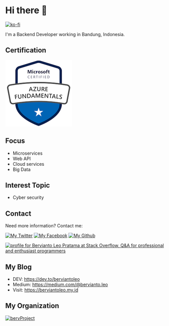 # Hi there 👋

[![ko-fi](https://www.ko-fi.com/img/githubbutton_sm.svg)](https://ko-fi.com/I2I2YXS8)


I'm a Backend Developer working in Bandung, Indonesia.

## Certification

[![Azure](https://raw.githubusercontent.com/berviantoleo/berviantoleo/master/microsoft-certified-azure-fundamentals.png)](https://www.youracclaim.com/badges/61a336e9-92a7-4c8c-aeee-a5c07bf3fae5/public_url)

## Focus

* Microservices
* Web API
* Cloud services
* Big Data

## Interest Topic

* Cyber security

## Contact

Need more information? Contact me:

[![My Twitter][1.1]][1]
[![My Facebook][2.1]][2]
[![My Github][3.1]][3]

<a href="https://stackoverflow.com/users/6948591/bervianto-leo-pratama"><img src="https://stackoverflow.com/users/flair/6948591.png" width="208" height="58" alt="profile for Bervianto Leo Pratama at Stack Overflow, Q&amp;A for professional and enthusiast programmers" title="profile for Bervianto Leo Pratama at Stack Overflow, Q&amp;A for professional and enthusiast programmers"></a>

## My Blog

* DEV: https://dev.to/berviantoleo
* Medium: https://medium.com/@bervianto.leo
* Visit: https://berviantoleo.my.id

## My Organization

[![bervProject][3.1]][4]


[1.1]: http://i.imgur.com/tXSoThF.png (twitter icon)
[2.1]: http://i.imgur.com/P3YfQoD.png (facebook icon)
[3.1]: http://i.imgur.com/0o48UoR.png (github icon)


[1]: https://twitter.com/berviantoleo
[2]: https://facebook.com/bervianto.leo
[3]: https://github.com/berviantoleo
[4]: https://github.com/bervProject
